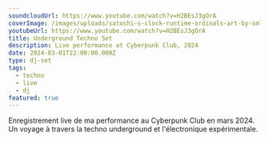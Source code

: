 ```yaml
---
soundcloudUrl: https://www.youtube.com/watch?v=H2BEsJ3gOrA
coverImage: /images/uploads/satoshi-s-clock-runtime-ordinals-art-by-smldms-3-.png
youtubeUrl: https://www.youtube.com/watch?v=H2BEsJ3gOrA
title: Underground Techno Set
description: Live performance at Cyberpunk Club, 2024
date: 2024-03-01T22:00:00.000Z
type: dj-set
tags:
  - techno
  - live
  - dj
featured: true
---
```

Enregistrement live de ma performance au Cyberpunk Club en mars 2024. Un voyage à travers la techno underground et l'électronique expérimentale.

